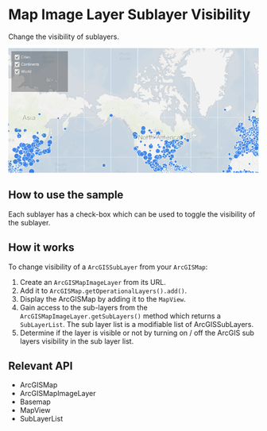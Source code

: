 # Map Image Layer Sublayer Visibility

Change the visibility of sublayers.

![](MapImageLayerSublayerVisibility.png)

## How to use the sample

Each sublayer has a check-box which can be used to toggle the visibility of the sublayer.

## How it works

To change visibility of a `ArcGISSubLayer` from your `ArcGISMap`:

1.  Create an `ArcGISMapImageLayer` from its URL.
2.  Add it to `ArcGISMap.getOperationalLayers().add()`.
3.  Display the ArcGISMap by adding it to the `MapView`.
4.  Gain access to the sub-layers from the `ArcGISMapImageLayer.getSubLayers()` method which returns a `SubLayerList`. The sub layer list is a modifiable list of ArcGISSubLayers.
5.  Determine if the layer is visible or not by turning on / off the ArcGIS sub layers visibility in the sub layer list.

## Relevant API

*   ArcGISMap
*   ArcGISMapImageLayer
*   Basemap
*   MapView
*   SubLayerList

